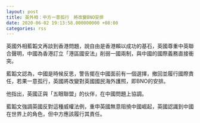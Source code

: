 ```yaml
---
layout: post
title: 英外相：中方一意孤行　將改變BNO安排
date: 2020-06-02 19:13:58.000000000 +08:00
categories: rss
---
```


英國外相藍韜文再談到香港問題，說自由是香港賴以成功的基石，英國尊重中英聯合聲明，中國為香港訂立「港區國安法」削弱一國兩制，與中國的國際義務直接衝突。

藍韜文認為，中國是時候反思，警告擺在中國面前有一個選擇，撤回並履行國際責任，若果一意孤行，英國將改變對英國國民海外護照，即BNO的安排。

他指出，英國正與「五眼聯盟」的伙伴，在中國問題上協調。

藍韜文強調英國反對這種威權法例，重申英國無意阻撓中國崛起，英國認識到中國在世界上的角色，但中方應該履行其責任。

